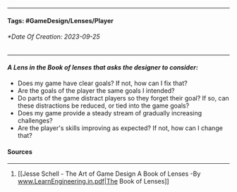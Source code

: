 __________________________________________________________________________
#### **Tags:** #GameDesign/Lenses/Player
###### *Date Of Creation: 2023-09-25
__________________________________________________________________________

#### ***A Lens in the Book of lenses that asks the designer to consider:***
- Does my game have clear goals? If not, how can I fix that?
- Are the goals of the player the same goals I intended?
- Do parts of the game distract players so they forget their goal? If so, can these distractions be reduced, or tied into the game goals?
- Does my game provide a steady stream of gradually increasing challenges?
- Are the player's skills improving as expected? If not, how can I change that?
#### Sources
__________________________________________________________________________
1. [[Jesse Schell - The Art of Game Design A Book of Lenses -By www.LearnEngineering.in.pdf|The Book of Lenses]]